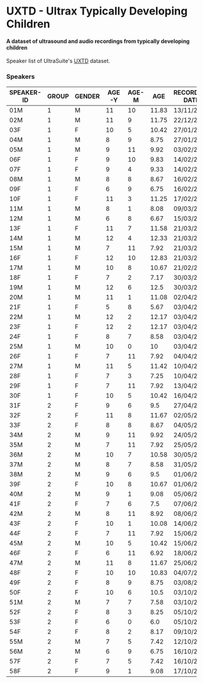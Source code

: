# UXTD - Ultrax Typically Developing Children

#### A dataset of ultrasound and audio recordings from typically developing children

Speaker list of UltraSuite's [UXTD](uxtd.md) dataset.

### Speakers

| SPEAKER-ID | GROUP | GENDER | AGE-Y | AGE-M | AGE   | RECORDING DATE | SUBSET |
| ---------- | ----- | ------ | ----- | ----- | ----- | -------------- | ------ |
| 01M        | 1     | M      | 11    | 10    | 11.83 | 13/11/2011     | TRAIN  |
| 02M        | 1     | M      | 11    | 9     | 11.75 | 22/12/2011     | TRAIN  |
| 03F        | 1     | F      | 10    | 5     | 10.42 | 27/01/2011     | TRAIN  |
| 04M        | 1     | M      | 8     | 9     | 8.75  | 27/01/2011     | TRAIN  |
| 05M        | 1     | M      | 9     | 11    | 9.92  | 03/02/2012     | TRAIN  |
| 06F        | 1     | F      | 9     | 10    | 9.83  | 14/02/2012     | TRAIN  |
| 07F        | 1     | F      | 9     | 4     | 9.33  | 14/02/2012     | TEST   |
| 08M        | 1     | M      | 8     | 8     | 8.67  | 16/02/2012     | TEST   |
| 09F        | 1     | F      | 6     | 9     | 6.75  | 16/02/2012     | TRAIN  |
| 10F        | 1     | F      | 11    | 3     | 11.25 | 17/02/2012     | TRAIN  |
| 11M        | 1     | M      | 8     | 1     | 8.08  | 09/03/2012     | TRAIN  |
| 12M        | 1     | M      | 6     | 8     | 6.67  | 15/03/2012     | TEST   |
| 13F        | 1     | F      | 11    | 7     | 11.58 | 21/03/2012     | TEST   |
| 14M        | 1     | M      | 12    | 4     | 12.33 | 21/03/2012     | TRAIN  |
| 15M        | 1     | M      | 7     | 11    | 7.92  | 21/03/2012     | TRAIN  |
| 16F        | 1     | F      | 12    | 10    | 12.83 | 21/03/2012     | TRAIN  |
| 17M        | 1     | M      | 10    | 8     | 10.67 | 21/02/2012     | DEV    |
| 18F        | 1     | F      | 7     | 2     | 7.17  | 30/03/2012     | TRAIN  |
| 19M        | 1     | M      | 12    | 6     | 12.5  | 30/03/2012     | TRAIN  |
| 20M        | 1     | M      | 11    | 1     | 11.08 | 02/04/2012     | TRAIN  |
| 21F        | 1     | F      | 5     | 8     | 5.67  | 03/04/2012     | TRAIN  |
| 22M        | 1     | M      | 12    | 2     | 12.17 | 03/04/2012     | DEV    |
| 23F        | 1     | F      | 12    | 2     | 12.17 | 03/04/2012     | TRAIN  |
| 24F        | 1     | F      | 8     | 7     | 8.58  | 03/04/2012     | TRAIN  |
| 25M        | 1     | M      | 10    | 0     | 10    | 03/04/2012     | TRAIN  |
| 26F        | 1     | F      | 7     | 11    | 7.92  | 04/04/2012     | TEST   |
| 27M        | 1     | M      | 11    | 5     | 11.42 | 10/04/2012     | TRAIN  |
| 28F        | 1     | F      | 7     | 3     | 7.25  | 10/04/2012     | TRAIN  |
| 29F        | 1     | F      | 7     | 11    | 7.92  | 13/04/2012     | TRAIN  |
| 30F        | 1     | F      | 10    | 5     | 10.42 | 16/04/2012     | TEST   |
| 31F        | 2     | F      | 9     | 6     | 9.5   | 27/04/2012     | TRAIN  |
| 32F        | 2     | F      | 11    | 8     | 11.67 | 02/05/2012     | DEV    |
| 33F        | 2     | F      | 8     | 8     | 8.67  | 04/05/2012     | TRAIN  |
| 34M        | 2     | M      | 9     | 11    | 9.92  | 24/05/2012     | TRAIN  |
| 35M        | 2     | M      | 7     | 11    | 7.92  | 25/05/2012     | TRAIN  |
| 36M        | 2     | M      | 10    | 7     | 10.58 | 30/05/2012     | TRAIN  |
| 37M        | 2     | M      | 8     | 7     | 8.58  | 31/05/2012     | DEV    |
| 38M        | 2     | M      | 9     | 6     | 9.5   | 01/06/2012     | TEST   |
| 39F        | 2     | F      | 10    | 8     | 10.67 | 01/06/2012     | TEST   |
| 40M        | 2     | M      | 9     | 1     | 9.08  | 05/06/2012     | TRAIN  |
| 41F        | 2     | F      | 7     | 6     | 7.5   | 07/06/2012     | TRAIN  |
| 42M        | 2     | M      | 8     | 11    | 8.92  | 08/06/2012     | TRAIN  |
| 43F        | 2     | F      | 10    | 1     | 10.08 | 14/06/2012     | TRAIN  |
| 44F        | 2     | F      | 7     | 11    | 7.92  | 15/06/2012     | TRAIN  |
| 45M        | 2     | M      | 10    | 5     | 10.42 | 15/06/2012     | TEST   |
| 46F        | 2     | F      | 6     | 11    | 6.92  | 18/06/2012     | TRAIN  |
| 47M        | 2     | M      | 11    | 8     | 11.67 | 25/06/2012     | TEST   |
| 48F        | 2     | F      | 10    | 10    | 10.83 | 04/07/2012     | TRAIN  |
| 49F        | 2     | F      | 8     | 9     | 8.75  | 03/08/2012     | TRAIN  |
| 50F        | 2     | F      | 10    | 6     | 10.5  | 03/10/2012     | TRAIN  |
| 51M        | 2     | M      | 7     | 7     | 7.58  | 03/10/2012     | TRAIN  |
| 52F        | 2     | F      | 8     | 3     | 8.25  | 05/10/2012     | TEST   |
| 53F        | 2     | F      | 6     | 0     | 6.0   | 05/10/2012     | TEST   |
| 54F        | 2     | F      | 8     | 2     | 8.17  | 09/10/2012     | TRAIN  |
| 55M        | 2     | M      | 7     | 5     | 7.42  | 12/10/2012     | TEST   |
| 56M        | 2     | M      | 6     | 9     | 6.75  | 16/10/2012     | TRAIN  |
| 57F        | 2     | F      | 7     | 5     | 7.42  | 16/10/2012     | DEV    |
| 58F        | 2     | F      | 9     | 1     | 9.08  | 17/10/2012     | DEV    |

